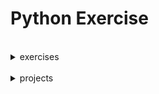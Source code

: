 # Python Exercise
<br>
<details>
  <summary>exercises</summary>

>###### 15/04/2024 - Tipi di dato, Operatori e Collection
>
><details>
>  <summary>Lezione 2</summary><br>
>  
> 2-3. Personal Message: Use a variable to represent a person’s name, and print a message to that person. Your message should be simple, such as, "Hello Eric, would you like to learn some Python today?"
>
> --- 
> 2-4. Name Cases: Use a variable to represent a person’s name, and then print that person’s name in lowercase, uppercase, and title case.
> 
> ---
> 2-5. Famous Quote: Find a quote from a famous person you admire. Print the quote and the name of its author. Your output should look something like the following, including the quotation marks: Albert Einstein once said, "A person who never made a mistake never tried anything new."
>
> ---
> 2-6. Famous Quote 2: Repeat Exercise 2-5, but this time, represent the famous person’s name using a variable called famous_person. Then compose your message and represent it with a new variable called message. Print your message.
>
> --- 
> 2-8. File Extensions: Python has a removesuffix() method that works exactly like removeprefix(). Assign the value 'python_notes.txt' to a variable called filename. Then use the removesuffix() method to display the filename without the file extension, like some file browsers do.
>
> ---
> 3-1. Names: Store the names of a few of your friends in a list called names. Print each person’s name by accessing each element in the list, one at a time.
>
> ---
> 3-2. Greetings: Start with the list you used in Exercise 3-1, but instead of just printing each person’s name, print a message to them. The text of each message should be the same, but each message should be personalized with the person’s name.
>
> ---
> 3-3. Your Own List: Think of your favorite mode of transportation, such as a motorcycle or a car, and make a list that stores several examples. Use your list to print a series of statements about these items, such as "I would like to own a Honda motorcycle."
>
> ---
> 3-4. Guest List: If you could invite anyone, living or deceased, to dinner, who would you invite? Make a list that includes at least three people you’d like to invite to dinner. Then use your list to print a message to each person, inviting them to dinner.
>
> ---
> 3-5. Changing Guest List: You just heard that one of your guests can’t make the dinner, so you need to send out a new set of invitations. You’ll have to think of someone else to invite.
> 
> • Start with your program from Exercise 3-4. Add a print() call at the end of your program, stating the name of the guest who can’t make it.
> 
> • Modify your list, replacing the name of the guest who can’t make it with the name of the new person you are inviting.
> 
> • Print a second set of invitation messages, one for each person who is still in your list.
>
> ---
> 3-6. More Guests: You just found a bigger dinner table, so now more space is available. Think of three more guests to invite to dinner.
>
> • Start with your program from Exercise 3-4 or 3-5. Add a print() call to the end of your program, informing people that you found a bigger table.
> 
> • Use insert() to add one new guest to the beginning of your list.
> 
> • Use insert() to add one new guest to the middle of your list.
> 
> • Use append() to add one new guest to the end of your list.
> 
> • Print a new set of invitation messages, one for each person in your list.
>
> ---
> 3-7. Shrinking Guest List: You just found out that your new dinner table won’t arrive in time for the dinner, and now you have space for only two guests.
> 
> • Start with your program from Exercise 3-6. Add a new line that prints a message saying that you can invite only two people for dinner.
> 
> • Use pop() to remove guests from your list one at a time until only two names remain in your list. Each time you pop a name from your list, print a message to that person letting them know you’re sorry you can’t invite them to dinner.
> 
> • Print a message to each of the two people still on your list, letting them know they’re still invited.
> 
> • Use del to remove the last two names from your list, so you have an empty list. Print your list to make sure you actually have an empty list at the end of your program.
>
> --- 
> 3-8. Seeing the World: Think of at least five places in the world you’d like to visit.
> 
> • Store the locations in a list. Make sure the list is not in alphabetical order.
> 
> • Print your list in its original order. Don’t worry about printing the list neatly; just print it as a raw Python list.
> 
> • Use sorted() to print your list in alphabetical order without modifying the actual list.
> 
> • Show that your list is still in its original order by printing it.
> 
> • Use sorted() to print your list in reverse-alphabetical order without changing the order of the original list.
> 
> • Show that your list is still in its original order by printing it again.
> 
> • Use reverse()  to change the order of your list. Print the list to show that its order has changed.
> 
> • Use reverse() to change the order of your list again. Print the list to show it’s back to its original order.
> 
> • Use sort() to change your list so it’s stored in alphabetical order. Print the list to show that its order has been changed.
> 
> • Use sort() to change your list so it’s stored in reverse-alphabetical order. Print the list to show that its order has changed.
>
> ---
> 3-9. Dinner Guests: Working with one of the programs from Exercises 3, use len() to print a message indicating the number of people you’re inviting to dinner.
>
> ---
> 3-10. Every Function: Think of things you could store in a list. For example, you could make a list of mountains, rivers, countries, cities, languages, or anything else you’d like. Write a program that creates a list containing these items and then uses each function introduced in this chapter at least once.
>
> ---
> 6-1. Person: Use a dictionary to store information about a person you know. Store their first name, last name, age, and the city in which they live. You should have keys such as first_name, last_name, age, and city. Print each piece of information stored in your dictionary.
>
> --- 
> 6-2. Favorite Numbers: Use a dictionary to store people’s favorite numbers. Think of five names, and use them as keys in your dictionary. Think of a favorite number for each person, and store each as a value in your dictionary. Print each person’s name and their favorite number. For even more fun, poll a few friends and get some actual data for your program.
>
> ---
> 6-3. Glossary: A Python dictionary can be used to model an actual dictionary. However, to avoid confusion, let’s call it a glossary.
> 
> • Think of five programming words you’ve learned about in the previous chapters. Use these words as the keys in your glossary, and store their meanings as values.
> 
> • Print each word and its meaning as neatly formatted output. You might print the word followed by a colon and then its meaning, or print the word on one line and then print its meaning indented on a second line. Use the newline character (\n) to insert a blank line between each word-meaning pair in your output.
>
> ---
> 6-7. People: Start with the program you wrote for Exercise 6-1. Make two new dictionaries representing different people, and store all three dictionaries in a list called people. Loop through your list of people. As you loop through the list, print everything you know about each person.
>
> ---
> 6-8. Pets: Make several dictionaries, where each dictionary represents a different pet. In each dictionary, include the kind of animal and the owner’s name. Store these dictionaries in a list called pets. Next, loop through your list and as you do, print everything you know about each pet.
>
> ---
> 6-9. Favorite Places: Make a dictionary called favorite_places. Think of three names to use as keys in the dictionary, and store one to three favorite places for each person. To make this exercise a bit more interesting, ask some friends to name a few of their favorite places. Loop through the dictionary, and print each person’s name and their favorite places.
>
> ---
> 6-10. Favorite Numbers: Modify your program from Exercise 6-2 so each person can have more than one favorite number. Then print each person’s name along with their favorite numbers.
>
> --- 
> 6-11. Cities: Make a dictionary called cities. Use the names of three cities as keys in your dictionary. Create a dictionary of information about each city and include the country that the city is in, its approximate population, and one fact about that city. The keys for each city’s dictionary should be something like country, population, and fact. Print the name of each city and all of the information you have stored about it.
>
> ---
> 6-12. Extensions: We’re now working with examples that are complex enough that they can be extended in any number of ways. Use one of the example programs from this chapter, and extend it by adding new keys and values, changing the context of the program, or improving the formatting of the output.
>
> ---
---
>###### 19/04/2024 - Cicli e Condizionali
>
><details>
>  <summary>Lezione 3</summary><br>
>
> 4-1. Pizzas: Think of at least three kinds of your favorite pizza. Store these pizza names in a list, and then use a for loop to print the name of each pizza.
> 
> • Modify your for loop to print a sentence using the name of the pizza, instead of printing just the name of the pizza. For each pizza, you should have one line of output containing a simple statement like I like pepperoni pizza.
> 
> • Add a line at the end of your program, outside the for loop, that states how much you like pizza. The output should consist of three or more lines about the kinds of pizza you like and then an additional sentence, such as I really love pizza!
>
> ---
> 4-2. Animals: Think of at least three different animals that have a common characteristic. Store the names of these animals in a list, and then use a for loop to print out the name of each animal.
> • Modify your program to print a statement about each animal, such as A dog would make a great pet.
> • Add a line at the end of your program, stating what these animals have in common. You could print a sentence, such as Any of these animals would make a great pet!
>
> ---
> 4-3. Counting to Twenty: Use a for loop to print the numbers from 1 to 20, inclusive.
>
> ---
> 4-4. One Million: Make a list of the numbers from one to one million, and then use a for loop to print the numbers. (If the output is taking too long, stop it by pressing CTRL-C or by closing the output window.)
>
> ---
> 4-5. Summing a Million: Make a list of the numbers from one to one million, and then use min() and max() to make sure your list actually starts at one and ends at one million. Also, use the sum() function to see how quickly Python can add a million numbers.
>
> ---
> 4-6. Odd Numbers: Use the third argument of the range() function to make a list of the odd numbers from 1 to 20. Use a for loop to print each number.
>
> ---
> 4-7. Threes: Make a list of the multiples of 3, from 3 to 30. Use a for loop to print the numbers in your list.
>
> ---
> 4-8. Cubes: A number raised to the third power is called a cube. For example, the cube of 2 is written as 2**3 in Python. Make a list of the first 10 cubes (that is, the cube of each integer from 1 through 10), and use a for loop to print out the value of each cube.
>
> ---
> 4-9. Cube Comprehension: Use a list comprehension to generate a list of the first 10 cubes.
>
> ---
> 4-10. Slices: Using one of the programs you wrote in this chapter, add several lines to the end of the program that do the following:
> 
> • Print the message The first three items in the list are:. Then use a slice to print the first three items from that program’s list.
> 
> • Print the message Three items from the middle of the list are:. Then use a slice to print three items from the middle of the list.
> 
> • Print the message The last three items in the list are:. Then use a slice to print the last three items in the list.
>
> ---
> 4-11. My Pizzas, Your Pizzas: Start with your program from Exercise 4-1. Make a copy of the list of pizzas, and call it friend_pizzas. Then, do the following:
> 
> • Add a new pizza to the original list.
>
> • Add a different pizza to the list friend_pizzas.
>
> • Prove that you have two separate lists. Print the message My favorite pizzas are:, and then use a for loop to print the first list. Print the message My friend’s favorite pizzas are:, and then use a for loop to print the second list. Make sure each new pizza is stored in the appropriate list.
>
> ---
> 4-12. More Loops: All versions of foods.py in this section have avoided using for loops when printing, to save space. Choose a version of foods.py, and write two for loops to print each list of foods.
>
> ---
> 4-14. PEP 8: Look through the original [PEP 8 style guide](https://peps.python.org/pep-0008/) You won’t use much of it now, but it might be interesting to skim through it.
>
> ---
> 4-15. Code Review: Choose three of the programs you’ve written in this chapter and modify each one to comply with PEP 8.
>
> ---
> 5-1. Conditional Tests: Write a series of conditional tests. Print a statement
describing each test and your prediction for the results of each test. Your code should look something like this:
> 
> ```python
> car = 'subaru'
> print("Is car == 'subaru'? I predict True.")
> print(car == 'subaru')
> print("\nIs car == 'audi'? I predict False.")
> print(car == 'audi')
> ```
>
> • Look closely at your results, and make sure you understand why each line evaluates to True or False.
>
> • Create at least 10 tests. Have at least 5 tests evaluate to True and another 5 tests evaluate to False.
>
> ---
> 5-2. More Conditional Tests: You don’t have to limit the number of tests you create to 10. If you want to try more comparisons, write more tests and add them to conditional_tests.py. Have at least one True and one False result for each of the following:
>
> • Tests for equality and inequality with strings
>
> • Tests using the lower() method
>
> • Numerical tests involving equality and inequality, greater than and less than, greater than or equal to, and less than or equal to
>
> • Tests using the and keyword and the or keyword
>
> • Test whether an item is in a list
>
> • Test whether an item is not in a list
>
> ---
> 5-3. Alien Colors #1: Imagine an alien was just shot down in a game. Create a variable called alien_color and assign it a value of 'green', 'yellow', or 'red'.
>
> • Write an if statement to test whether the alien’s color is green. If it is, print a message that the player just earned 5 points.
>
> • Write one version of this program that passes the if test and another that fails. (The version that fails will have no output.)
>
> ---
> 5-4. Alien Colors #2: Choose a color for an alien as you did in Exercise 5-3, and write an if-else chain.
>
> • If the alien’s color is green, print a statement that the player just earned 5 points for shooting the alien.
>
> • If the alien’s color isn’t green, print a statement that the player just earned 10 points.
>
> • Write one version of this program that runs the if block and another that runs the else block.
>
> ---
> 5-5. Alien Colors #3: Turn your if-else chain from Exercise 5-4 into an if-elif-else chain.
>
> • If the alien is green, print a message that the player earned 5 points.
>
> • If the alien is yellow, print a message that the player earned 10 points.
>
> • If the alien is red, print a message that the player earned 15 points.
>
> • Write three versions of this program, making sure each message is printed for the appropriate color alien.
>
> ---
> 5-6. Stages of Life: Write an if-elif-else chain that determines a person’s stage of life. Set a value for the variable age, and then:
>
> • If the person is less than 2 years old, print a message that the person is a baby.
>
> • If the person is at least 2 years old but less than 4, print a message that the person is a toddler.
>
> • If the person is at least 4 years old but less than 13, print a message that the person is a kid.
>
> • If the person is at least 13 years old but less than 20, print a message that the person is a teenager.
>
> • If the person is at least 20 years old but less than 65, print a message that the person is an adult.
>
> • If the person is age 65 or older, print a message that the person is an elder.
>
> ---
> 5-7. Favorite Fruit: Make a list of your favorite fruits, and then write a series of independent if statements that check for certain fruits in your list.
>
> • Make a list of your three favorite fruits and call it favorite_fruits.
>
>• Write five if statements. Each should check whether a certain kind of fruit is in your list. If the fruit is in your list, the if block should print a statement, such as You really like Apples!
>
> ---
> 5-8. Hello Admin: Make a list of five or more usernames, including the name 'admin'. Imagine you are writing code that will print a greeting to each user after they log in to a website. Loop through the list, and print a greeting to each user.
>
> • If the username is 'admin', print a special greeting, such as Hello admin, would you like to see a status report?
>
> • Otherwise, print a generic greeting, such as Hello Jaden, thank you for logging in again.
>
> ---
> 5-9. No Users: Add an if test to hello_admin.py to make sure the list of users is not empty.
>
> • If the list is empty, print the message We need to find some users!
>
> • Remove all of the usernames from your list, and make sure the correct message is printed.
>
> ---
> 5-10. Checking Usernames: Do the following to create a program that simulates how websites ensure that everyone has a unique username.
>
> • Make a list of five or more usernames called current_users.
>
> • Make another list of five usernames called new_users. Make sure one or two of the new usernames are also in the current_users list.
>
> • Loop through the new_users list to see if each new username has already been used. If it has, print a message that the person will need to enter a new username. If a username has not been used, print a message saying that the username is available.
>
> • Make sure your comparison is case insensitive. If 'John' has been used, 'JOHN' should not be accepted. (To do this, you’ll need to make a copy of current_users containing the lowercase versions of all existing users.)
>
> ---
> 5-11. Ordinal Numbers: Ordinal numbers indicate their position in a list, such as 1st or 2nd. Most ordinal numbers end in th, except 1, 2, and 3.
>
> • Store the numbers 1 through 9 in a list.
>
> • Loop through the list.
>
> • Use an if-elif-else chain inside the loop to print the proper ordinal ending for each number. Your output should read "1st 2nd 3rd 4th 5th 6th 7th 8th 9th", and each result should be on a separate line.
>
> ---
---
>###### 22/04/2024 - Problem solving, Errori e Funzioni
>
><details>
>  <summary>Lezione 4</summary><br>
>
> 8-1. Message: Write a function called display_message() that prints one sentence telling everyone what you are learning about in this chapter. Call the function, and make sure the message displays correctly.
>
> ---
> 8-2. Favorite Book: Write a function called favorite_book() that accepts one parameter, title. The function should print a message, such as "One of my favorite books is Alice in Wonderland". Call the function, making sure to include a book title as an argument in the function call.
>
> ---
> 8-3. T-Shirt: Write a function called make_shirt() that accepts a size and the text of a message that should be printed on the shirt. The function should print a sentence summarizing the size of the shirt and the message printed on it. Call the function once using positional arguments to make a shirt. Call the function a second time using keyword arguments.
>
> ---
> 8-4. Large Shirts: Modify the make_shirt() function so that shirts are large by default with a message that reads I love Python. Make a large shirt and a medium shirt with the default message, and a shirt of any size with a different message.
>
> ---
> 8-5. Cities: Write a function called describe_city() that accepts the name of a city and its country. The function should print a simple sentence, such as Reykjavik is in Iceland. Give the parameter for the country a default value. Call your function for three different cities, at least one of which is not in the default country.
>
> ---
> 8-6. City Names: Write a function called city_country() that takes in the name of a city and its country. The function should return a string formatted like this: "Santiago, Chile". Call your function with at least three city-country pairs, and print the values that are returned.
>
> ---
> 8-7. Album: Write a function called make_album() that builds a dictionary describing a music album. The function should take in an artist name and an album title, and it should return a dictionary containing these two pieces of information. Use the function to make three dictionaries representing different albums. Print each return value to show that the  dictionaries are storing the album information correctly. Use None to add an optional parameter to make_album() that allows you to store the number of songs on an album. If the calling line includes a value for the number of songs, add that value to the album’s dictionary. Make at least one new function call that includes the number of songs on an album.
>
> ---
> 8-8. User Albums: Start with your program from Exercise 8-7. Write a while loop that allows users to enter an album’s artist and title. Once you have that information, call make_album() with the user’s input and print the dictionary that’s created. Be sure to include a quit value in the while loop.
>
> ---
> 8-9. Messages: Make a list containing a series of short text messages. Pass the list to a function called show_messages(), which prints each text message.
>
> ---
> 8-10. Sending Messages: Start with a copy of your program from Exercise 8-9. Write a function called send_messages() that prints each text message and moves each message to a new list called sent_messages as it’s printed. After calling the function, print both of your lists to make sure the messages were moved correctly.
>
> ---
> 8-11. Archived Messages: Start with your work from Exercise 8-10. Call the function send_messages() with a copy of the list of messages. After calling the function, print both of your lists to show that the original list has retained its messages.
>
> ---
> 8-12. Sandwiches: Write a function that accepts a list of items a person wants on a sandwich. The function should have one parameter that collects as many items as the function call provides, and it should print a summary of the sandwich that’s being ordered. Call the function three times, using a different number of arguments each time.
>
> ---
> 8-13. User Profile:  Build a profile of yourself by calling build_profile(), using your first and last names and three other key-value pairs that describe you. All the values must be passed to the function as parameters. The function then must return a string such as "Eric Crow, age 45, hair brown, weight 67"
>
> ---
> 8-14. Cars: Write a function that stores information about a car in a dictionary. The function should always receive a manufacturer and a model name. It should then accept an arbitrary number of keyword arguments. Call the function with the required information and two other name-value pairs, such as a color or an optional feature. Your function should work for a call like this one: car = make_car('subaru', 'outback', color='blue', tow_package=True) Print the dictionary that’s returned to make sure all the information was stored correctly. 
>
> ---
> 8-15. Printing Models: Put the functions for the example printing_models.py in a separate file called printing_functions.py. Write an import statement at the top of printing_models.py, and modify the file to use the imported functions.
>
> ---
> 8-16. Imports: Using a program you wrote that has one function in it, store that function in a separate file. Import the function into your main program file, and call the function using each of these approaches:
> ```python
> import module_name
> from module_name import function_name
> from module_name import function_name as fn
> import module_name as mn
> from module_name import *
> ```
>
> ---
> 8-17. Styling Functions: Choose any three programs you wrote for this chapter, and make sure they follow the styling guidelines described in this section.
>
> ---
---
>###### 23/04/2024 - Problem solving, Errori e Funzioni
>
><details>
>  <summary>Lezione 4 - aggiuntivi</summary><br>
>
> 1. School Grading System:
>
> Create a function that takes a student's name and their scores in different subjects as input. The function calculates the average score and prints the student's name, average, and a message indicating whether the student passed the exam (average >= 60) or failed.Create a for loop to iterate over a list of students and scores, calling the function for each student.
>
> ---
> 2. Guess the Number Game:
>
> Create a function that generates a random number within a range specified by the user. Prompt the user to guess the number within a specified maximum number of attempts. Provide feedback to the user after each guess, indicating whether their guess is too high, too low, or correct. Terminate the loop when the user guesses the number correctly or reaches the maximum number of attempts.
>
> ---
> 3. E-commerce Shopping Cart:
>
> Create a function that defines a product with a name, price, and quantity. Create a function that manages the shopping cart, allowing the user to add, remove, and view products in the cart. The function should calculate the cart total and apply any discounts or taxes.Implement a for loop to iterate over the items in the cart and print detailed information about each product and the total.
>
> ---
> 4. Text Analysis:
>
> Create a function that reads a text file and counts the number of occurrences of each word. The function should print a report showing the most frequent words and their number of occurrences. You can use a for loop to iterate over the words in the text and a dictionary to store the occurrences. Implement error handling to handle missing files or other input issues.
>
> ---
> 5. Inventory Management System:
>
> Create a function that defines an item with a code, name, quantity, and price. Create a database or dictionary to store the items in inventory. Implement functions to add, remove, search, and update items in the inventory. Use for loops and conditional statements to manage the various inventory operations.
>
> ---
> 6. Password Generator:
>
> Create a function that generates a random password with a specified length and desired character types (lowercase letters, uppercase letters, numbers, symbols). Allow the user to specify the password length and desired character types. Generate and return a random password that meets the user's criteria.
>
> ---
> 7. Roman Numeral Conversion:
>
> Create a function that converts a given integer to its Roman numeral representation. Handle numbers from 1 to 3999. Use a combination of string manipulation and conditional statements to build the Roman numeral.
>
> ---
> 8. ATM Machine Simulator:
>
> Create a function that simulates an ATM machine. Initialize an account with a starting balance. Allow the user to perform transactions such as deposit, withdraw, and check balance. Validate transactions against the account balance and available funds. Provide appropriate feedback to the user for each transaction.
>
> ---
> 9. Caesar Cipher Encryption/Decryption
> 
> Create functions for encrypting and decrypting a message using the Caesar cipher. Allow the user to specify the shift value (number of positions to shift each letter). Handle both encryption and decryption using the same function with appropriate adjustments. Encrypt and decrypt the given message using the specified shift value.
>
> ---
> 10. Anagram Checker:
>
> Create a function that checks whether two given strings are anagrams of each other. Convert both strings to lowercase and remove any non-alphabetic characters. Sort the characters of each string and compare the sorted strings for equality. Indicate whether the strings are anagrams or not.
>
> ---
> 11. Word Search Puzzle Solver:
>
> Create a function that solves a word search puzzle. Provide a 2D grid representing the puzzle and a list of words to find. Implement a backtracking algorithm to search for the words in the grid, marking visited cells to avoid repetition. Output the locations of the found words within the grid.
>
> ---
> 12. Sieve of Eratosthenes Prime Number Generator:
>
> Create a function that generates a list of prime numbers up to a specified limit using the Sieve of Eratosthenes algorithm. Initialize an array of all numbers up to the limit, marking each number as prime initially. Iterate through the array, starting from 2, and mark every multiple of the current number as non-prime. The remaining unmarked numbers are the prime numbers within the limit. Return the list of prime numbers.
>
> ---
> 13. Fractal Tree Generator:
>
> Create a function that generates a fractal tree using recursion. Specify the starting trunk length and branching angle. Draw the trunk and then recursively call the function to draw two branches at the specified angle, each with a shorter length. Repeat the branching process until a desired level of detail is reached.
>
> ---
> 14. Sudoku Solver:
>
> Create a function that solves a Sudoku puzzle using backtracking. Provide a 9x9 grid representing the puzzle with some numbers filled in and others left blank. Implement a backtracking algorithm to check for valid placements in empty cells, ensuring no row, column, or 3x3 subgrid contains duplicates. Solve the puzzle by filling in the remaining empty cells with valid numbers.
>
> ---
> 15. Text Editor with Basic Functionality:
>
> Create a simple text editor that allows the user to open, edit, and save text files. Implement basic functionality such as inserting, deleting, and copying text. Provide undo/redo functionality to allow users to reverse actions. Save the edited text to a file when the user chooses to save.
>
> ---
---
>###### 07/05/2024 - Ripasso Generale
>
><details>
>  <summary>Lezione 5</summary><br>
>
> 1. Create a Playlist:
>
> Write a function called create_playlist() that accepts a playlist name and a variable number of song titles. The function should return a dictionary with the playlist name and a set of songs. Call the function with different numbers of songs to demonstrate flexibility.
>
> Example: 
>```python
> create_playlist("Road Trip", {"Song 1", "Song 2"})
>```
> Write a function called add_like() that accepts a dictionary, the name of a playlist, and a boolean value indicating whether it is liked (True or False). This function should return an updated dictionary.
>
> Example: 
>```python
> add_like(dictionary, "Road Trip", liked=True)
>```
> ---
> 2. Book Collection:
>
> Write a function called add_book() that accepts an author's name and a variable number of book titles authored by them. This function should return a dictionary where the author's name is the key and the value is a list of their books. Demonstrate this function by adding books for different authors.
>
> Example: 
> ```python
> add_book("Mark Twain", ["The Adventures of Tom Sawyer", "Life on the Mississippi"])
>```
> Write a function called delete_book() that accepts a dictionary and the name of the author from whom to remove all details. This function should return an updated dictionary.
>
> Example: 
>```python
> delete_book(dictionary, "Mark Twain")
>```
> ---
> 3. Personal Info:
>
> Write a build_profile() function that accepts the name , surname,  occupation, location, and age  of a person. Make occupation, location, and age optional parameters. Use this function to create profiles for different people, demonstrating how it handles these optional parameters.
>
> Example: 
>```python
> build_profile("John", "Doe", occupation="Developer", location="USA", age=30)
>```
> ---
> 4. Event Organizer:
>
> Write a function called plan_event() that accepts an event name, a list of participants, and an hour. The function should return a dictionary that includes the event name and a list of the participants. Call this function with varying numbers of participants to plan different events.
>
> Example: 
>```python
> plan_event("Code Workshop", ["Alice", "Bob", "Charlie"],"4pm")
>```
> Write a function called modify_event() that accepts a dictionary, an event name, and new details to modify an already planned event.
>
> Example: 
>```python
> modify_event(dictionary, "Code Workshop", ["Alice", "Bob", "Charlie"], "4pm")
>```
> ---
> 5. Shopping List:
>
> Write a function called create_shopping_list() that accepts a store name and any number of items as arguments. It should return a dictionary with the store name and a set of items to buy there. Test the function with different stores and item lists.
>
> Example: 
>```python
>create_shopping_list("Grocery Store", {"Milk", "Eggs", "Bread"})
>```
> Write a function called print_shopping_list() that accepts a dictionary and a store name, then prints each item from that store's shopping list.
>
> Example: 
>```python
> print_shopping_list(dictionary, "Grocery Store")
>```
> ---
---
>###### 07/05/2024 - Ripasso Generale
>
><details>
>  <summary>Lezione 5 - aggiuntivi</summary><br>
>
> 1. Two Sum
>
> Given a list of integers and a target sum, find all unique pairs of integers within the list that sum up to the target.
>
> ---
> 2. Longest Increasing Subsequence
>
> Given a list of integers, find the length of the longest increasing subsequence within the list. An increasing subsequence is a sequence of elements from the array where each element is greater than or equal to the previous element.
>
> ---
> 3. Longest Common Subsequence
>
> Given two strings, find the length of the longest common subsequence (LCS) between them. An LCS is a subsequence of one string that is also a subsequence of the other string while maintaining the relative order of elements.
>
> ---
> 4. Word Break Problem: 
>
> Given a string and a dictionary of words, determine whether the string can be segmented into a space-separated sequence of one or more dictionary words. Each word in the dictionary must be a contiguous substring of the input string.
>
> ---
> 5. Longest Palindrome Subsequence:
>
> A palindrome is a word, phrase, or sequence that reads the same backwards as forward. Given a string, the task is to find the longest palindrome subsequence within the string. A subsequence is obtained from a string by deleting zero or more elements without changing the order of the remaining elements.
>
> ---
> 6. Armstrong Number Checker:
>
> Develop a function to check if a given number is an Armstrong number (the sum of its digits raised to the power of the number of digits equals the number itself).
>
> ---
> 7. Merge Two Sorted Lists: 
>
> Implement a function to merge two sorted lists into a single sorted list.
>
> ---
> 8. Find the Most Frequent Element:
>
> Create a function that finds the element that appears most frequently in a given list.
>
> ---
> 9. Find the Second Largest Element in an Array:
>
> Implement a function to find the second largest element in an unsorted list without using sorting algorithms.
>
> ---
> 10. Find the Intersection of Two Sorted Arrays:
>
> Implement a function to find the elements that are present in both of the two sorted lists.
>
> ---
---
>###### 08/05/2024 - Classi
>###### 25/05/2024 - Esercitazioni sulle classi
>
><details>
>  <summary>Lezione 6</summary><br>
>
> 1. Create student class
> - Attributes: <br>
>   name, study_program, age, gender
> 
> - Methods: <br>
>   print_info that prints the attributes
>
> ---
> 2. Create person class
> - Attributes: <br>
>   first_name, last_name, ssn,
>   birth_date, birth_place, gender
>
> - Methods: <br>
>   all getters and setters <br>
>   calculate_ssn (and update for every possible change)
>
> ---
> 3. Create animal class
> - Attributes: <br>
>   name, legs
>
> - Methods: <br>
>   setLegs and getLegs. <br>
>   print_info that prints all attributes of Animal
>
> ---
> 4. Create food and menu classes
> - Attributes: <br>
>   food: name, price, description <br>
>   menu: menu
>
> - Methods: <br>
>   add_food and remove_food <br>
>   print_prices and get_average_price
>
> ---
> <b>Sistema di Prenotazione Cinema</b><br>
Sviluppa un sistema in Python che gestisca le prenotazioni per un cinema. Il cinema ha diverse sale, ognuna con un diverso film in programmazione. Gli utenti possono vedere quali film sono disponibili e prenotare posti per un determinato spettacolo.<br>
> Classi:
> - Film: Rappresenta un film con titolo e durata.
> - Sala: Rappresenta una sala con numero identificativo, film attualmente in programmazione, posti totali, posti prenotati.
>    - prenota_posti(num_posti): Prenota un certo numero di posti nella sala, se disponibili. Restituisce un messaggio di conferma o di errore.
>    - posti_disponibili(): Restituisce il numero di posti ancora disponibili nella sala.
> - Cinema: Gestisce le operazioni legate alla gestione delle sale.
>    - aggiungi_sala(sala): Aggiunge una nuova sala al cinema.
>    - prenota_film(titolo_film, num_posti): Trova il film desiderato e tenta di prenotare posti. Restituisce un messaggio di stato.
>
> Test case:
> - Un gestore del cinema configura le sale aggiungendo i film e i dettagli dei posti.
> - Un cliente sceglie un film e prenota un certo numero di posti.
> - Il sistema verifica la disponibilità e conferma o rifiuta la prenotazione.
> ---
> <b>Gestione di un magazzino</b><br>
> Scrivi un programma in Python che gestisca un magazzino. Il programma deve permettere di aggiungere prodotti al magazzino, cercare prodotti per nome e verificare la disponibilità di un prodotto.
>
> Definisci una classe Prodotto con i seguenti attributi:
> - nome (stringa)
> - quantità (intero)
> 
> Definisci una classe Magazzino con i seguenti metodi:
> - aggiungi_prodotto(prodotto: Prodotto): aggiunge un prodotto al magazzino.
> - cerca_prodotto(nome: str) -> Prodotto: cerca un prodotto per nome e lo ritorna se esiste.
> - verifica_disponibilità(nome: str) -> str: verifica se un prodotto è disponibile in magazzino.
> ---
---
>###### 16/05/2024 - Ripasso funzioni
>
><details>
>  <summary>Lezione 7</summary><br>
>
>
> 1. Write a function to find all numbers divisible by 7, not a multiple of 5, between 2000 and 3200 (both included). The numbers should be stored in a list and returned as output.
>
> ---
> 2. Write a function to calculate the factorial of a number given as input. The number should be returned as output. <br>For example:
> ```python
> Input: 8
> Output: 40320
> ```
> ---
> 3. Use the function implemented in Exercise 2 to compute all factorial numbers of a list of numbers. The list is given as input to the function. All factorials should be returned as output. <br>For example:
> ```python
> Input: [2, 5, 8, 10]
> Output: [2, 120, 40320, 3628800]
> ```
> ---
> 4. Given an integer n as input, write a function to generate a dictionary that contains (i, i*i) as (key, value) pairs such that i is an integer between 1 and n (both included). The function should return the dictionary as output. <br>For example:
>```python
> Input: 8
> Output: {1:1, 2:4, 3:9, 4:16, 5:25, 6:36, 7:49, 8:64}
>```
> ---
> 5. Write a function that accepts a string with a comma-separated sequence of words as input and prints the words as a comma-separated sequence after sorting them alphabetically. <br>For example:
>```python
> Input: "without,hello,bag,world"
> Output: "bag,hello,without,world"
>```
> ---
> 6. Write a function that accepts a list of sentences (string) as input and returns each line as output after capitalising all sentence characters. <br>For example:
>```python
> Input: ["Practice", "makes", "perfect"]
> Output: ["PRACTICE", "MAKES", "PERFECT"]
>```
> ---
> 7. Write a function accepting an input string defined with whitespace-separated words and returning it after removing all duplicates and sorting each word alphanumerically. For example:
>```python
> Input: "hello world and practice makes perfect and hello world again"
>
> Output: "again and hello makes perfect practice world"
>```
> ---
> 8. Write a function to check whether a string is a pangram or not. Pangrams are words or sentences containing every letter of the alphabet at least once.
>```python
> Input: "The quick brown fox jumps over the lazy dog"
> Output: True
>```
> ---
> 9. Write a function to check whether a number is "Perfect" or not. In number theory, a perfect number is a positive integer that is equal to the sum of its proper positive divisors, that is, the sum of its positive divisors excluding the number itself (also known as its aliquot sum). Equivalently, a perfect number is a number that is half the sum of all of its positive divisors (including itself). <br>For example:
>```python
> Input: 6
> Output: True
>```
> ---
> 10. Using the code implemented in Exercise 8, write a function that, given a number n as input, computes all "Perfect" numbers between 1 and n. <br>For example:
>```python
> Input: 500
> Output: [6, 28, 496]
>```
> ---
> 11. Write a function to sort the (name, age, height) input list of tuples by ascending order where name is string, age and height are numbers. The function should return a list of tuples of strings. The priority is that name > age > score. Namely, the sort criteria are: <br>
>        Sort based on name;<br>
>        Then, sort based on age;<br>
>        Then, sort by score.
>```python
> Input: [('Tom',19,80), ('John',20,90), ('Jony',17,91), ('Jony',17,93), ('Json',21,85)]
>
> Output:  [('John', '20', '90'), ('Jony', '17', '91'), ('Jony', '17', '93'), ('Json', '21', '85'), ('Tom', '19', '80')]
>```
> ---     
</details>
<br>
<details>
  <summary>projects</summary>

> ###### 13/05/2024 - progetto zoo
> <details>
>   <summary>project zoo</summary><br>
>
> Sistema di gestione dello zoo virtuale
>
> Classi:
>
> 1. Zoo: questa classe rappresenta uno zoo. Lo zoo ha dei recinti fences e dei guardiani dello zoo, zoo_keepers.
>
> 2. Animal: questa classe rappresenta un animale nello zoo. Ogni animale ha questi attributi: name, species, age, height, width, preferred_habitat, health che è uguale a round(100 * (1 / age), 3).
>
> 3. Fence: questa classe rappresenta un recinto dello zoo in cui sono tenuti gli animali. I recinti possono contenere uno o più animali. I recinti possono hanno gli attributi area, temperature e habitat.
>
> 4. ZooKeeper: questa classe rappresenta un guardiano dello zoo responsabile della gestione dello zoo. I guardiani dello zoo hanno un name, un surname, e un id. Essi possono nutrire gli animali, pulire i recinti e svolgere altri compiti nel nostro zoo virtuale.
>
> Funzionalità:
>
> 1. add_animal(animal: Animal, fence: Fence) (Aggiungi nuovo animale): consente al guardiano dello zoo di aggiungere un nuovo animale allo zoo. L'animale deve essere collocato in un recinto adeguato in base alle esigenze del suo habitat e se c'è ancora spazio nel recinto, ovvero se l'area del recinto è ancora sufficiente per ospitare questo animale.
>
> 2. remove_animal(animal: Animal, fence: Fence) (Rimuovi animale): consente al guardiano dello zoo di rimuovere un animale dallo zoo. L'animale deve essere allontanato dal suo recinto. Nota bene: L'area del recinto deve essere ripristinata dello spazio che l'animale rimosso occupava.
>
> 3. feed(animal: Animal) (Dai da mangiare agli animali): implementa un metodo che consenta al guardiano dello zoo di nutrire tutti gli animali dello zoo. Ogni volta che un animale viene nutrito, la sua salute incrementa di 1% rispetto alla sua salute corrente, ma le dimensioni dell'animale (height e width) vengono incrementate del 2%. Perciò, l'animale si può nutrire soltanto se il recinto ha ancora spazio a sufficienza per ospitare l'animale ingrandito dal cibo.
>
> 4. clean(fence: Fence) (Pulizia dei recinti): implementare un metodo che consenta al guardiano dello zoo di pulire tutti i recinti dello zoo. Questo metodo restituisce un valore di tipo float che indica il tempo che il guardiano impiega per pulire il recinto. Il tempo di pulizia è il rapporto dell'area occupata dagli animali diviso l'area residua del recinto. Se l'area residua è pari a 0, restituire l'area occupata.
>
> 5. describe_zoo() (Visualizza informazioni sullo zoo): visualizza informazioni su tutti i guardani dello zoo, sui recinti dello zoo che contengono animali. 
>
> E.s.: Se abbiamo un guardiano chiamato Lorenzo Maggi con matricola 1234, e un recinto Fence(area=100, temperature=25, habitat=Continentale) con due animali Animal(name=Scoiattolo, species=Blabla, age=25, ...), Animal(name=Lupo, species=Lupus, age=14,...) ci si aspetta di avere una rappresentazione testuale dello zoo come segue:
>```
> Guardians:
>
> ZooKeeper(name=Lorenzo, surname=Maggi, id=1234)
>
> Fences:
>
> Fence(area=100, temperature=25, habitat=Continent)
>
> with animals:
>
> Animal(name=Scoiattolo, species=Blabla, age=25)
>
> Animal(name=Lupo, species=Lupus, age=14)
> #########################
>```
> Fra un recinto e l'altro mettete 30 volte il carattere #.
> </details>
---
> ###### 14/05/2024 - progetto lepre e tartaruga
> <details>
>   <summary>project hare and turtle</summary><br>
> In questo problema ricreerete la classica gara tra la tartaruga e la lepre. Userete la generazione di numeri casuali per sviluppare una simulazione di questo memorabile evento. I contendenti iniziano la gara dal quadrato \#1 di un percorso composto da 70 quadrati. Ogni quadrato rappresenta una posizione lungo il percorso della corsa. Il traguardo è al quadrato 70 e il contendente che raggiunge per primo o supera questa posizione vince la gara. Durante la corsa, i contendenti possono occasionalmente perdere terreno. C'è un orologio che conta i secondi. Ad ogni tick dell'orologio, il vostro programma deve aggiornare la posizione degli animali secondo le seguenti regole:
>
> - Tartaruga:
>     - Passo veloce (50% di probabilità): avanza di 3 quadrati.
>     - Scivolata (20% di probabilità): arretra di 6 quadrati. Non può andare sotto il quadrato 1.
>     - Passo lento (30% di probabilità): avanza di 1 quadrato.
>
> - Lepre:
>     - Riposo (20% di probabilità): non si muove.
>     - Grande balzo (20% di probabilità): avanza di 9 quadrati.
>     - Grande scivolata (10% di probabilità): arretra di 12 quadrati. Non può andare sotto il quadrato 1.
>     -  Piccolo balzo (30% di probabilità): avanza di 1 quadrato.
>     - Piccola scivolata (20% di probabilità): arretra di 2 quadrati. Non può andare sotto il quadrato 1.
>
> Il percorso è rappresentato attraverso l'uso di una lista. Usate delle variabili per tenere traccia delle posizioni degli animali (i numeri delle posizioni sono da 1 a 70). Fate partire ogni animale dalla posizione 1 (cioè ai "cancelli di partenza"). Se un animale scivola a sinistra prima del quadrato 1, riportatelo al quadrato 1.
>
> Realizzate le percentuali delle mosse nell'elenco precedente generando un intero a caso, i, nell'intervallo 1 ≤ i ≤ 10. Per la tartaruga eseguite un "passo veloce" quando 1 ≤ i ≤ 5, una "scivolata" quando 6 ≤ i ≤ 7, o un "passo lento" quando 8 ≤ i ≤ 10. Usate una tecnica simile per muovere la lepre seguendo le sue regole.
>
> Iniziate la gara stampando:
> ```python
> "BANG !!!!! AND THEY'RE OFF !!!!!"
> ```
> Quindi, per ogni tick dell'orologio (ossia per ogni iterazione di un ciclo), stampate una lista di 70 posizioni che mostra la lettera 'T' nella posizione della tartaruga, la lettera 'H' nella posizione della lepre, il carattere '_' nelle posizioni libere. Occasionalmente, i contendenti si troveranno sullo stesso quadrato. In questo caso la tartaruga morde la lepre e il vostro programma deve stampare 'OUCH!!!' iniziando da quella posizione. Tutte le posizioni di stampa diverse dalla 'T', dalla 'H' o dal 'OUCH!!!' (in caso della stessa posizione) devono essere il carattere '_'.
>
> Dopo la stampa di ogni tick, verificate se gli animali hanno raggiunto o superato il quadrato 70. Se è così, stampate il nome del vincitore e terminate la simulazione. Se vince la tartaruga, stampate "TORTOISE WINS! || VAY!!!". Se vince la lepre, stampate "HARE WINS || YUCH!!!". Se allo stesso tick dell'orologio vincono tutti e due gli animali, potreste voler favorire la tartaruga (la "sfavorita"), oppure stampare "IT'S A TIE.". Se non vince nessun animale, eseguite una nuova iterazione per simulare il successivo tick dell'orologio.
>
> Requisiti del Codice:
> - Utilizzare il modulo random per la generazione dei numeri casuali.
> - Definire e utilizzare:
>     - una funzione per visualizzare le posizioni sulla corsia di gara,
>     - una funzione per calcolare la mossa della tartaruga,
>     - una funzione per calcolare la mossa della lepre.
> - Implementare un loop per simulare i tick dell'orologio. Ad ogni tick, calcolare le mosse, mostrare la posizione sulla corsia di gara, e determinare l'eventuale fine della gara.
> 
> <b>SFIDE AGGIUNTIVE:</b>
> 1. Variabilità Ambientale:
> Introdurre fattori ambientali che possono influenzare la corsa, come il meteo.
> Ad esempio, la pioggia può ridurre la velocità di avanzamento o aumentare la probabilità di scivolate per entrambi i concorrenti. Implementare un sistema dove le condizioni 'soleggiato' e 'pioggia' cambiano dinamicamente ogni 10 tick dell'orologio.
>
> Modificatori mossa:
> - La Tartaruga in caso di pioggia subisce penalità -1 su ogni mossa. In caso di sole non subisce variazioni.
> - La Lepre in caso di pioggia subisca una penalità -2 su ogni mossa. In caso di sole non subisce variazioni.
> 
> 2. Energia o Stamina:
> Aggiungere una metrica di "energia" o "stamina" che diminuisce con ogni movimento e si ricarica in specifiche condizioni. Fare in modo che le mosse che consumano più energia non possano essere eseguite se l'animale non ha abbastanza energia. L'energia inziale per entrambi gli animali è 100.
>
> <b>Nuove regole di movimento:</b>
> - Tartaruga:
>     - Per la tartaruga, ogni volta che il numero generato indica una mossa ma non è possibile eseguirla per mancanza di energia, essa guadagna 10 di energia. Non può superare l'energia iniziale.
>     - Passo veloce (50% di probabilità): avanza di 3 quadrati e richiede 5 di energia.
>     - Scivolata (20% di probabilità): arretra di 6 quadrati e richiede 10 di energia. Non può andare sotto il quadrato 1.
>     - Passo lento (30% di probabilità): avanza di 1 quadrato e richiede 3 di energia.
>
> - Lepre:
>     - Riposo (20% di probabilità): non si muove e recupera 10 di energia. Non può superare l'energia iniziale.
>     - Grande balzo (20% di probabilità): avanza di 9 quadrati  e richiede 15 di energia.
>     - Grande scivolata (10% di probabilità): arretra di 12 quadrati e richiede 20 di energia. Non può andare sotto il quadrato 1.
>     - Piccolo balzo (30% di probabilità): avanza di 1 quadrato e richiede 5 di energia.
>     - Piccola scivolata (20% di probabilità): arretra di 2 quadrati e richiede 8 di energia. Non può andare sotto il quadrato 1.
> 
> 3. Ostacoli e Bonus
> Sulla pista di gara sono presenti alcuni ostacoli e bonus a posizioni fisse, che influenzano direttamente il movimento degli animali quando vengono calpestati. Gli ostacoli causano uno slittamento all'indietro, mentre i bonus offrono un avanzamento extra.
>
> <b>Dettagli Implementativi:</b>
> - Ostacoli:
> Posizionati a intervalli regolari sulla pista (es. ai quadrati 15, 30, 45), gli ostacoli riducono la posizione dell'animale di un numero specificato di quadrati (es: -3, -5, -7). Gli ostacoli sono rappresentati da un dizionario che mappa le posizioni degli ostacoli sul percorso (chiave) ed i relaviti effetti (valore). Assicurarsi che nessun animale retroceda al di sotto del primo quadrato a seguito di un ostacolo.
>
> - Bonus:
> Dislocati strategicamente lungo la corsa (es. ai quadrati 10, 25, 50), i bonus aumentano la posizione dell'animale di un numero determinato di quadrati (es: 5, 3, 10). I bonus sono rappresentati da un dizionario che mappa le posizioni dei bonus sul percorso (chiave) ed i relaviti effetti (valore). Consentire agli animali di beneficiare pienamente dei bonus, ma non oltrepassare il traguardo.
>
> </details>
---
> ###### 15/05/2024 - progetto N*Queen
> <details>
>   <summary>project NQueen</summary><br>
>
> Create a backtracking function that can solve the NQueen problem
> </details>